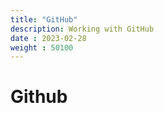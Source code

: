 ```yaml
---
title: "GitHub"
description: Working with GitHub
date : 2023-02-28
weight : 50100
---
```


# Github
